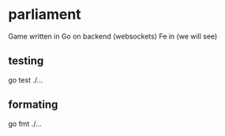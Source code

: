 # parliament

Game written in Go on backend (websockets)
Fe in (we will see)

## testing

go test ./...

## formating

go fmt ./...
